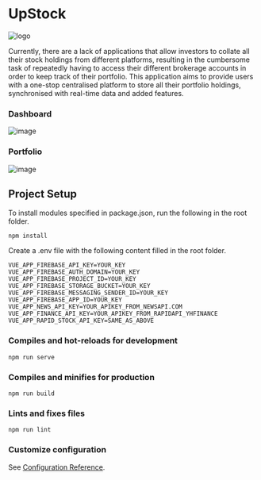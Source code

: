 # UpStock
![logo](https://user-images.githubusercontent.com/77620616/160535497-b3d104d7-99c0-41a3-83f2-c35d4f71b7cb.jpg)

Currently, there are a lack of applications that allow investors to collate all their stock holdings from different platforms, resulting in the cumbersome task of repeatedly having to access their different brokerage accounts in order to keep track of their portfolio. This application aims to provide users with a one-stop centralised platform to store all their portfolio holdings, synchronised with real-time data and added features.

### Dashboard
![image](https://user-images.githubusercontent.com/77261306/162607979-092924ec-37ee-4d1f-b315-80987863ee6d.png)
### Portfolio 
![image](https://user-images.githubusercontent.com/77261306/162608125-1f4f9f99-b522-442a-929f-0c5ecb99a147.png)


## Project Setup
To install modules specified in package.json, run the following in the root folder.
```
npm install
```
Create a .env file with the following content filled in the root folder.
```
VUE_APP_FIREBASE_API_KEY=YOUR_KEY
VUE_APP_FIREBASE_AUTH_DOMAIN=YOUR_KEY
VUE_APP_FIREBASE_PROJECT_ID=YOUR_KEY
VUE_APP_FIREBASE_STORAGE_BUCKET=YOUR_KEY
VUE_APP_FIREBASE_MESSAGING_SENDER_ID=YOUR_KEY
VUE_APP_FIREBASE_APP_ID=YOUR_KEY
VUE_APP_NEWS_API_KEY=YOUR_APIKEY_FROM_NEWSAPI.COM
VUE_APP_FINANCE_API_KEY=YOUR_APIKEY_FROM_RAPIDAPI_YHFINANCE
VUE_APP_RAPID_STOCK_API_KEY=SAME_AS_ABOVE
```

### Compiles and hot-reloads for development
```
npm run serve
```

### Compiles and minifies for production
```
npm run build
```

### Lints and fixes files
```
npm run lint
```

### Customize configuration
See [Configuration Reference](https://cli.vuejs.org/config/).
